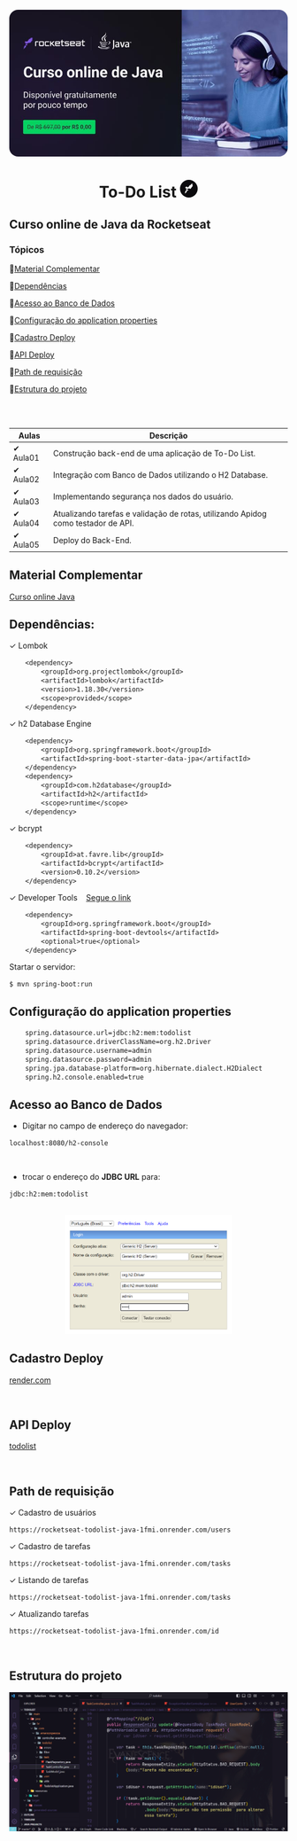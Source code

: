<p align="center">
  <a href="https://www.notion.so/Curso-de-Java-d4a7859f8ad74147bfeb44ed787031d8" rel="nofollow noopener noreferrer" target="_blank"><img src="img/home.jpg" alt="Logo do Java" style="border-radius:16px"></a>
</p>

<h1 align="center">To-Do List <a href="https://www.notion.so/Curso-de-Java-d4a7859f8ad74147bfeb44ed787031d8" rel="nofollow noopener noreferrer" alt="Material complementar" target="_blank"><img style="border-radius:16px !important" src="img/favicon.ico" alt="Imagem favicon da rocketseat"></a> </h1>

## Curso online de Java da Rocketseat

### Tópicos

:small_blue_diamond:[Material Complementar](#material-complementar)

:small_blue_diamond:[Dependências](#dependências)

:small_blue_diamond:[Acesso ao Banco de Dados](#acesso-ao-banco-de-dados)

:small_blue_diamond:[Configuração do application properties](#Configuração-do-application-properties)

:small_blue_diamond:[Cadastro Deploy](#cadastro-deploy)

:small_blue_diamond:[API Deploy](#api-deploy)

:small_blue_diamond:[Path de requisição](#path-de-requisição)

:small_blue_diamond:[Estrutura do projeto](#estrutura-do-projeto)

<br><br>

| Aulas           | Descrição                                                                         |
| --------------- | --------------------------------------------------------------------------------- |
| &#10004; Aula01 | Construção back-end de uma aplicação de To-Do List.                               |
| &#10004; Aula02 | Integração com Banco de Dados utilizando o H2 Database.                           |
| &#10004; Aula03 | Implementando segurança nos dados do usuário.                                     |
| &#10004; Aula04 | Atualizando tarefas e validação de rotas, utilizando Apidog como testador de API. |
| &#10004; Aula05 | Deploy do Back-End.                                                               |

## Material Complementar

[Curso online Java](https://www.notion.so/Curso-de-Java-d4a7859f8ad74147bfeb44ed787031d8)

## Dependências:

&#10003; Lombok

        <dependency>
            <groupId>org.projectlombok</groupId>
            <artifactId>lombok</artifactId>
            <version>1.18.30</version>
            <scope>provided</scope>
        </dependency>

&#10003; h2 Database Engine

        <dependency>
            <groupId>org.springframework.boot</groupId>
            <artifactId>spring-boot-starter-data-jpa</artifactId>
        </dependency>
        <dependency>
            <groupId>com.h2database</groupId>
            <artifactId>h2</artifactId>
            <scope>runtime</scope>
        </dependency>

&#10003; bcrypt

        <dependency>
            <groupId>at.favre.lib</groupId>
            <artifactId>bcrypt</artifactId>
            <version>0.10.2</version>
        </dependency>

&#10003; Developer Tools &nbsp;&nbsp;&nbsp;[Segue o link](https://docs.spring.io/spring-boot/docs/1.5.16.RELEASE/reference/html/using-boot-devtools.html)

        <dependency>
            <groupId>org.springframework.boot</groupId>
            <artifactId>spring-boot-devtools</artifactId>
            <optional>true</optional>
        </dependency>

Startar o servidor:
```
$ mvn spring-boot:run
```

## Configuração do application properties

```
    spring.datasource.url=jdbc:h2:mem:todolist
    spring.datasource.driverClassName=org.h2.Driver
    spring.datasource.username=admin
    spring.datasource.password=admin
    spring.jpa.database-platform=org.hibernate.dialect.H2Dialect
    spring.h2.console.enabled=true
```

## Acesso ao Banco de Dados

-   Digitar no campo de endereço do navegador: <br>

```
localhost:8080/h2-console
```

<br>

-   trocar o endereço do <strong>JDBC URL</strong> para:<br>

```
jdbc:h2:mem:todolist
```

<br>

<div align="center"><img src="img/h2-console.png" width="60%"></div>

## Cadastro Deploy
[render.com](https://render.com/)

<br>

## API Deploy
[todolist](https://rocketseat-todolist-java-1fmi.onrender.com)

<br>

## Path de requisição

&#10003; Cadastro de usuários
```
https://rocketseat-todolist-java-1fmi.onrender.com/users
```
&#10003; Cadastro de tarefas
```
https://rocketseat-todolist-java-1fmi.onrender.com/tasks
```
&#10003; Listando de tarefas
```
https://rocketseat-todolist-java-1fmi.onrender.com/tasks
```
&#10003; Atualizando tarefas
```
https://rocketseat-todolist-java-1fmi.onrender.com/id
```
<br>

## Estrutura do projeto

<div align="center"><img src="img/README.png" width=auto></div>
